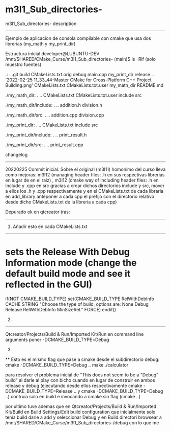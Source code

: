 # m3l1_Sub_directories-
m3l1_Sub_directories- description

*********************************************************************************************************
Ejemplo de aplicacion de consola compilable con cmake que usa dos librerias (my_math y my_print_dir) 


Estructura inicial
developer@LUBUNTU-DEV /mnt/SHARED/CMake_Curse/m3l1_Sub_directories- (main)$ ls -Rlf
(solo muestro fuentes)


.:
 .    .git                                                                            build            CMakeLists.txt.orig   debug    main.cpp      my_print_dir   release
 ..  '2022-02-25 11_33_44-Master CMake for Cross-Platform C++ Project Building.png'   CMakeLists.txt   CMakeLists.txt.user   my_math_dir   README.md  



./my_math_dir:
.  ..  CMakeLists.txt  CMakeLists.txt.user  include  src

./my_math_dir/include:
.  ..  addition.h  division.h

./my_math_dir/src:
.  ..  addition.cpp  division.cpp

./my_print_dir:
.  ..  CMakeLists.txt  include  src 

./my_print_dir/include:
.  ..  print_result.h

./my_print_dir/src:
.  ..  print_result.cpp


changelog
***************
20220225 Commit inicial. Sobre el original (m3l11) homonimo del curso lleva como mejoras: m3l12 (managing header files: .h en sus respectivas librerias en lugar de en el raiz) ,  m3l12 (cmake way of including header files: .h en include y .cpp en src gracias a crear dichos directorios include y src, mover a ellos los .h y .cpp respectivamente y en el CMakeLists.txt de cada libraria en add_library anteponer a cada cpp el prefijo con el directorio relativo desde dicho CMakeLists.txt de la libreria a cada cpp)


Depurado ok en qtcreator tras:
*************************************************************************************************************
1. Añadir esto en cada CMakeLists.txt
***
#  sets the Release With Debug Information mode (change the default build mode and see it reflected in the GUI)
if(NOT CMAKE_BUILD_TYPE)
  set(CMAKE_BUILD_TYPE RelWithDebInfo CACHE STRING
      "Choose the type of build, options are: None Debug Release RelWithDebInfo MinSizeRel."
      FORCE)
endif()

2.
***
Qtcreator/Projects/Build & Run/Imported Kit/Run en  command line arguments poner -DCMAKE_BUILD_TYPE=Debug

3.
**
Esto es el mismo flag que pase a cmake desde el subdirectorio debug:
cmake -DCMAKE_BUILD_TYPE=Debug ..
make
./calculator


para resolver el problema inicial de "This does not seem to be a "Debug" build" al darle al play con bicho cuando en lugar de construir en ambos release y debug (ejecutando desde ellos respectivamente cmake -DCMAKE_BUILD_TYPE=Release .. y cmake -DCMAKE_BUILD_TYPE=Debug ..) contruía solo en build e invocando a cmake sin flag (cmake ..)

por ultimo tuve ademas que en
Qtcreator/Projects/Build & Run/Imported Kit/Build en Build Settings/Edit build configuration que inicialmente solo tenía build darle a add y seleccionar Debug y en Build directori browsear a /mnt/SHARED/CMake_Curse/m3l1_Sub_directories-/debug con lo que me 


